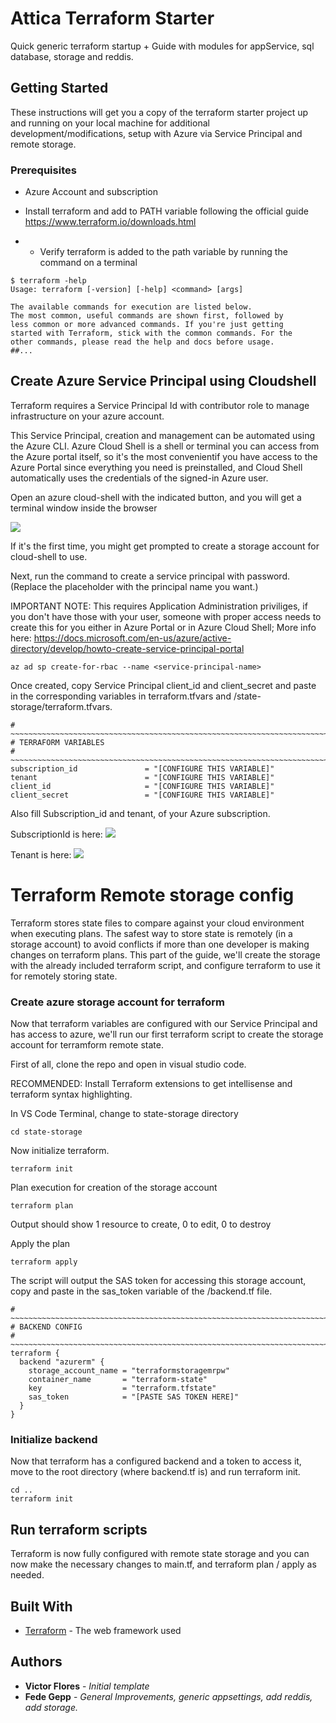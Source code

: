 # Attica Terraform Starter

Quick generic terraform startup + Guide with modules for appService, sql database, storage and reddis.

## Getting Started

These instructions will get you a copy of the terraform starter project up and running on your local machine for additional development/modifications, setup with Azure via Service Principal and remote storage.

### Prerequisites

- Azure Account and subscription

- Install terraform and add to PATH variable following the official guide https://www.terraform.io/downloads.html

- - Verify terraform is added to the path variable by running the command on a terminal

```
$ terraform -help
Usage: terraform [-version] [-help] <command> [args]

The available commands for execution are listed below.
The most common, useful commands are shown first, followed by
less common or more advanced commands. If you're just getting
started with Terraform, stick with the common commands. For the
other commands, please read the help and docs before usage.
##...
```

## Create Azure Service Principal using Cloudshell

Terraform requires a Service Principal Id with contributor role to manage infrastructure on your azure account.

This Service Principal, creation and management can be automated using the Azure CLI. Azure Cloud Shell is a shell or terminal you can access from the Azure portal itself, so it's the most convenientif you have access to the Azure Portal since everything you need is preinstalled, and Cloud Shell automatically uses the credentials of the signed-in Azure user.

Open an azure cloud-shell with the indicated button, and you will get a terminal window inside the browser

<img src="https://mountainss.files.wordpress.com/2017/11/azure-cloud-shell-bash-1.png">

If it's the first time, you might get prompted to create a storage account for cloud-shell to use.

Next, run the command to create a service principal with password. (Replace the placeholder with the principal name you want.)

IMPORTANT NOTE: This requires Application Administration priviliges, if you don't have those with your user, someone with proper access needs to create this for you either in Azure Portal or in Azure Cloud Shell; More info here: https://docs.microsoft.com/en-us/azure/active-directory/develop/howto-create-service-principal-portal

```
az ad sp create-for-rbac --name <service-principal-name>
```

Once created, copy Service Principal client_id and client_secret and paste in the corresponding variables in terraform.tfvars and /state-storage/terraform.tfvars. 

```
# ~~~~~~~~~~~~~~~~~~~~~~~~~~~~~~~~~~~~~~~~~~~~~~~~~~~~~~~~~~~~~~~~~~~~~~~~~~~~~~~~~~~~~~~~~~~~~~~~~~~~~~~~~~~~~~~~~~~~~
# TERRAFORM VARIABLES
# ~~~~~~~~~~~~~~~~~~~~~~~~~~~~~~~~~~~~~~~~~~~~~~~~~~~~~~~~~~~~~~~~~~~~~~~~~~~~~~~~~~~~~~~~~~~~~~~~~~~~~~~~~~~~~~~~~~~~~
subscription_id               = "[CONFIGURE THIS VARIABLE]"
tenant                        = "[CONFIGURE THIS VARIABLE]"
client_id                     = "[CONFIGURE THIS VARIABLE]"
client_secret                 = "[CONFIGURE THIS VARIABLE]"
```

Also fill Subscription_id and tenant, of your Azure subscription.

SubscriptionId is here:
<img src="https://docs.bitnami.com/images/img/platforms/azure/subscription-id-1.png">

Tenant is here:
<img src="https://livelibrary.osisoft.com/LiveLibrary/media/en/bi-v4/GUID-3D88C7C7-A8AF-426A-8BDF-3D893A757D20-low.png">


# Terraform Remote storage config

Terraform stores state files to compare against your cloud environment when executing plans. The safest way to store state is remotely (in a storage account) to avoid conflicts if more than one developer is making changes on terraform plans. This part of the guide, we'll create the storage with the already included terraform script, and configure terraform to use it for remotely storing state. 

### Create azure storage account for terraform

Now that terraform variables are configured with our Service Principal and has access to azure, we'll run our first terraform script to create the storage account for terramform remote state.

First of all, clone the repo and open in visual studio code.

RECOMMENDED: Install Terraform extensions to get intellisense and terraform syntax highlighting.

In VS Code Terminal, change to state-storage directory

```
cd state-storage
```

Now initialize terraform.

```
terraform init
```

Plan execution for creation of the storage account

```
terraform plan
```

Output should show 1 resource to create, 0 to edit, 0 to destroy

Apply the plan

```
terraform apply
```

The script will output the SAS token for accessing this storage account, copy and paste in the sas_token variable of the /backend.tf file.

```
# ~~~~~~~~~~~~~~~~~~~~~~~~~~~~~~~~~~~~~~~~~~~~~~~~~~~~~~~~~~~~~~~~~~~~~~~~~~~~~~~~~~~~~~~~~~~~~~~~~~~~~~~~~~~~~~~~~~~~~
# BACKEND CONFIG
# ~~~~~~~~~~~~~~~~~~~~~~~~~~~~~~~~~~~~~~~~~~~~~~~~~~~~~~~~~~~~~~~~~~~~~~~~~~~~~~~~~~~~~~~~~~~~~~~~~~~~~~~~~~~~~~~~~~~~~
terraform {
  backend "azurerm" {
    storage_account_name = "terraformstoragemrpw"
    container_name       = "terraform-state"
    key                  = "terraform.tfstate"
    sas_token            = "[PASTE SAS TOKEN HERE]"
  }
}
```

### Initialize backend

Now that terraform has a configured backend and a token to access it, move to the root directory (where backend.tf is) and run terraform init.

```
cd ..
terraform init
```

## Run terraform scripts

Terraform is now fully configured with remote state storage and you can now make the necessary changes to main.tf, and terraform plan / apply as needed.


## Built With

* [Terraform](www.terraform.io) - The web framework used


## Authors

* **Victor Flores** - *Initial template*
* **Fede Gepp** - *General Improvements, generic appsettings, add reddis, add storage.*
